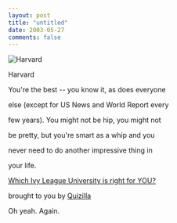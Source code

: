 ```yaml
---
layout: post
title: "untitled"
date: 2003-05-27
comments: false
---
```

![Harvard](http://images.quizilla.com/C/coolhound/1051419432_resHarvard.gif)


Harvard




You're the best -- you know it, as does everyone




else (except for US News and World Report every




few years). You might not be hip, you might not




be pretty, but you're smart as a whip and you




never need to do another impressive thing in




your life.




[Which Ivy League University is right for YOU?][0]




brought to you by [Quizilla][1]




Oh yeah. Again.



[0]: http://quizilla.com/users/coolhound/quizzes/Which%20Ivy%20League%20University%20is%20right%20for%20YOU%3F/
[1]: http://quizilla.com
